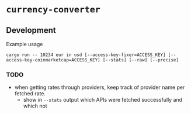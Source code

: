 # `currency-converter`


## Development

Example usage

```
cargo run -- 10234 eur in usd [--access-key-fixer=ACCESS_KEY] [--access-key-coinmarketcap=ACCESS_KEY] [--stats] [--raw] [--precise]
```

### TODO

- when getting rates through providers, keep track of provider name per fetched rate.
   * show in `--stats` output which APIs were fetched successfully and which not

